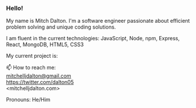 ### Hello!

My name is Mitch Dalton. I'm a software engineer passionate about efficient problem solving and unique coding solutions. 

I am fluent in the current technologies:
JavaScript, Node, npm, Express, React, MongoDB, HTML5, CSS3

My current project is:

📫 How to reach me:  
<mitchelljdalton@gmail.com>  
<https://twitter.com/dalton05>  
<mitchelljdalton.com>

Pronouns:
He/Him  


<!--
**codebymatthew/codebymatthew** is a ✨ _special_ ✨ repository because its `README.md` (this file) appears on your GitHub profile.

Here are some ideas to get you started:

- 🔭 I’m currently working on ...
- 🌱 I’m currently learning ...
- 👯 I’m looking to collaborate on ...
- 🤔 I’m looking for help with ...
- 💬 Ask me about ...
- 📫 How to reach me: ...
- 😄 Pronouns: ...
- ⚡ Fun fact: ...
-->
